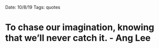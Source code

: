 Date: 10/8/19
Tags: quotes

# To chase our imagination, knowing that we’ll never catch it. - Ang Lee